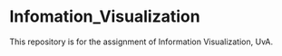 # Infomation_Visualization
This repository is for the assignment of Information Visualization, UvA.
